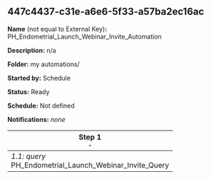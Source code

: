## 447c4437-c31e-a6e6-5f33-a57ba2ec16ac

**Name** (not equal to External Key)**:** PH_Endometrial_Launch_Webinar_Invite_Automation

**Description:** n/a

**Folder:** my automations/

**Started by:** Schedule

**Status:** Ready

**Schedule:** Not defined

**Notifications:** _none_


| Step 1<br>_<small>-</small>_ |
| --- |
| _1.1: query_<br>PH_Endometrial_Launch_Webinar_Invite_Query |
